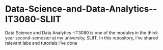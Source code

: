 # Data-Science-and-Data-Analytics--IT3080-SLIIT
Data Science and Data Analytics -IT3080 is one of the modules in the third-year second-semester at my university, SLIIT. In this repository, I've shared relevant labs and tutorials I've done
